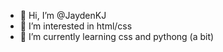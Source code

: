 - 👋 Hi, I’m @JaydenKJ
- 👀 I’m interested in html/css
- 🌱 I’m currently learning css and pythong (a bit)


<!---
JaydenKJ/JaydenKJ is a ✨ special ✨ repository because its `README.md` (this file) appears on your GitHub profile.
You can click the Preview link to take a look at your changes.
--->
